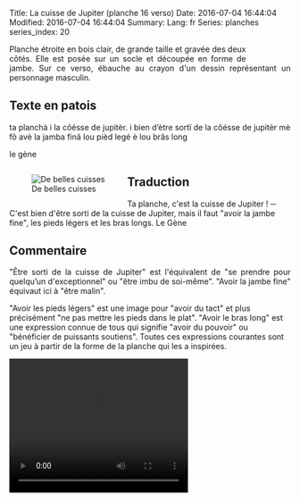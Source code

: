 Title: La cuisse de Jupiter (planche 16 verso)
Date: 2016-07-04 16:44:04
Modified: 2016-07-04 16:44:04
Summary: 
Lang: fr
Series: planches
series_index: 20


<figure class="image-block" style="float: right;">
  <img alt="" src="{static}/images/planche_16_verso.png">
  <figcaption style="max-width: 162px"></figcaption>
</figure>
<p style="text-align:justify;">Planche étroite en bois clair, de grande taille et gravée des deux côtés. Elle est posée sur un socle et découpée en forme de jambe.  Sur ce verso, ébauche au crayon d'un dessin représentant un personnage masculin.</p>

## Texte en patois
ta planchà i la côésse de jupitèr. i bien d’ètre sortï de la côésse de jupitèr mè fô avè la jamba finâ lou pièd legé è lou brâs long

le gène

<figure class="image-block" style="float: left;">
  <img alt="De belles cuisses" src="{static}/images/planche_16_verso-2.png">
  <figcaption style="max-width: 285px">De belles cuisses</figcaption>
</figure>


## Traduction
Ta planche, c'est la cuisse de Jupiter !
─  C'est bien d'être sorti de la cuisse de Jupiter, mais il faut "avoir la jambe fine", les pieds légers et les bras longs.
Le Gène

## Commentaire
<p style="text-align:justify;">"Être sorti de la cuisse de Jupiter" est l'équivalent de "se prendre pour quelqu’un d'exceptionnel" ou "être imbu de soi-même".
"Avoir la jambe fine" équivaut ici à "être malin".

"Avoir les pieds légers" est une image pour "avoir du tact" et plus précisément "ne pas mettre les pieds dans le plat".
"Avoir le bras long" est une expression connue de tous qui signifie "avoir du pouvoir" ou "bénéficier de puissants soutiens".
Toutes ces expressions courantes sont un jeu à partir de la forme de la planche qui les a inspirées.</p>




<video width="320" height="240" controls>
  <source src="https://d1njpgd0ygatdn.cloudfront.net/video_16bis.mp4" type="video/mp4">
</video>
